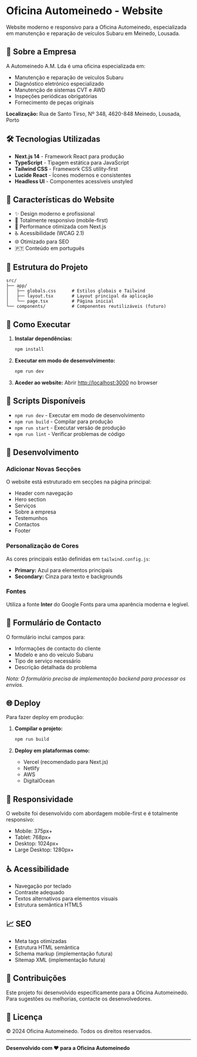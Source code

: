 # Oficina Automeinedo - Website

Website moderno e responsivo para a Oficina Automeinedo, especializada em manutenção e reparação de veículos Subaru em Meinedo, Lousada.

## 🚗 Sobre a Empresa

A Automeinedo A.M. Lda é uma oficina especializada em:

- Manutenção e reparação de veículos Subaru
- Diagnóstico eletrónico especializado
- Manutenção de sistemas CVT e AWD
- Inspeções periódicas obrigatórias
- Fornecimento de peças originais

**Localização:** Rua de Santo Tirso, Nº 348, 4620-848 Meinedo, Lousada, Porto

## 🛠️ Tecnologias Utilizadas

- **Next.js 14** - Framework React para produção
- **TypeScript** - Tipagem estática para JavaScript
- **Tailwind CSS** - Framework CSS utility-first
- **Lucide React** - Ícones modernos e consistentes
- **Headless UI** - Componentes acessíveis unstyled

## 🎨 Características do Website

- ✨ Design moderno e profissional
- 📱 Totalmente responsivo (mobile-first)
- 🚀 Performance otimizada com Next.js
- ♿ Acessibilidade (WCAG 2.1)
- 🌐 Otimizado para SEO
- 🇵🇹 Conteúdo em português

## 📁 Estrutura do Projeto

```
src/
├── app/
│   ├── globals.css      # Estilos globais e Tailwind
│   ├── layout.tsx       # Layout principal da aplicação
│   └── page.tsx         # Página inicial
└── components/          # Componentes reutilizáveis (futuro)
```

## 🚀 Como Executar

1. **Instalar dependências:**

   ```bash
   npm install
   ```

2. **Executar em modo de desenvolvimento:**

   ```bash
   npm run dev
   ```

3. **Aceder ao website:**
   Abrir [http://localhost:3000](http://localhost:3000) no browser

## 📝 Scripts Disponíveis

- `npm run dev` - Executar em modo de desenvolvimento
- `npm run build` - Compilar para produção
- `npm run start` - Executar versão de produção
- `npm run lint` - Verificar problemas de código

## 🔧 Desenvolvimento

### Adicionar Novas Secções

O website está estruturado em secções na página principal:

- Header com navegação
- Hero section
- Serviços
- Sobre a empresa
- Testemunhos
- Contactos
- Footer

### Personalização de Cores

As cores principais estão definidas em `tailwind.config.js`:

- **Primary:** Azul para elementos principais
- **Secondary:** Cinza para texto e backgrounds

### Fontes

Utiliza a fonte **Inter** do Google Fonts para uma aparência moderna e legível.

## 📧 Formulário de Contacto

O formulário inclui campos para:

- Informações de contacto do cliente
- Modelo e ano do veículo Subaru
- Tipo de serviço necessário
- Descrição detalhada do problema

_Nota: O formulário precisa de implementação backend para processar os envios._

## 🌐 Deploy

Para fazer deploy em produção:

1. **Compilar o projeto:**

   ```bash
   npm run build
   ```

2. **Deploy em plataformas como:**
   - Vercel (recomendado para Next.js)
   - Netlify
   - AWS
   - DigitalOcean

## 📱 Responsividade

O website foi desenvolvido com abordagem mobile-first e é totalmente responsivo:

- Mobile: 375px+
- Tablet: 768px+
- Desktop: 1024px+
- Large Desktop: 1280px+

## ♿ Acessibilidade

- Navegação por teclado
- Contraste adequado
- Textos alternativos para elementos visuais
- Estrutura semântica HTML5

## 📈 SEO

- Meta tags otimizadas
- Estrutura HTML semântica
- Schema markup (implementação futura)
- Sitemap XML (implementação futura)

## 🤝 Contribuições

Este projeto foi desenvolvido especificamente para a Oficina Automeinedo. Para sugestões ou melhorias, contacte os desenvolvedores.

## 📄 Licença

© 2024 Oficina Automeinedo. Todos os direitos reservados.

---

**Desenvolvido com ❤️ para a Oficina Automeinedo**
